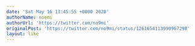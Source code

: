 ```yaml
---
date: 'Sat May 16 13:45:55 +0000 2020'
authorName: noemi
authorUrl: 'https://twitter.com/no9mi'
originalPost: 'https://twitter.com/no9mi/status/1261654113990967298'
layout: like
---
```

